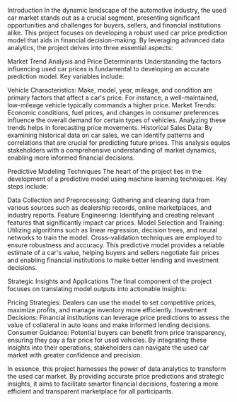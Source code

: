 Introduction
In the dynamic landscape of the automotive industry, the used car market stands out as a crucial segment, presenting significant opportunities and challenges for buyers, sellers, and financial institutions alike. This project focuses on developing a robust used car price prediction model that aids in financial decision-making. By leveraging advanced data analytics, the project delves into three essential aspects:

Market Trend Analysis and Price Determinants
Understanding the factors influencing used car prices is fundamental to developing an accurate prediction model. Key variables include:

Vehicle Characteristics: Make, model, year, mileage, and condition are primary factors that affect a car's price. For instance, a well-maintained, low-mileage vehicle typically commands a higher price.
Market Trends: Economic conditions, fuel prices, and changes in consumer preferences influence the overall demand for certain types of vehicles. Analyzing these trends helps in forecasting price movements.
Historical Sales Data: By examining historical data on car sales, we can identify patterns and correlations that are crucial for predicting future prices.
This analysis equips stakeholders with a comprehensive understanding of market dynamics, enabling more informed financial decisions.

Predictive Modeling Techniques
The heart of the project lies in the development of a predictive model using machine learning techniques. Key steps include:

Data Collection and Preprocessing: Gathering and cleaning data from various sources such as dealership records, online marketplaces, and industry reports.
Feature Engineering: Identifying and creating relevant features that significantly impact car prices.
Model Selection and Training: Utilizing algorithms such as linear regression, decision trees, and neural networks to train the model. Cross-validation techniques are employed to ensure robustness and accuracy.
This predictive model provides a reliable estimate of a car's value, helping buyers and sellers negotiate fair prices and enabling financial institutions to make better lending and investment decisions.

Strategic Insights and Applications
The final component of the project focuses on translating model outputs into actionable insights:

Pricing Strategies: Dealers can use the model to set competitive prices, maximize profits, and manage inventory more efficiently.
Investment Decisions: Financial institutions can leverage price predictions to assess the value of collateral in auto loans and make informed lending decisions.
Consumer Guidance: Potential buyers can benefit from price transparency, ensuring they pay a fair price for used vehicles.
By integrating these insights into their operations, stakeholders can navigate the used car market with greater confidence and precision.

In essence, this project harnesses the power of data analytics to transform the used car market. By providing accurate price predictions and strategic insights, it aims to facilitate smarter financial decisions, fostering a more efficient and transparent marketplace for all participants.
